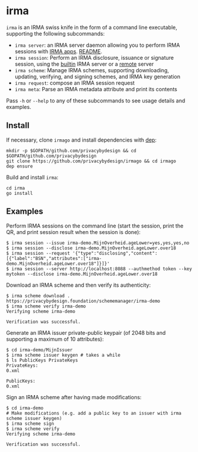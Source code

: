 # irma

`irma` is an IRMA swiss knife in the form of a command line executable, supporting the following subcommands:

* `irma server`: an IRMA server daemon allowing you to perform IRMA sessions with [IRMA apps](https://github.com/privacybydesign/irma_mobile). [README](../server/irmad).
* `irma session`: Perform an IRMA disclosure, issuance or signature session, using the [builtin](../server/irmaserver) IRMA server or a [remote](../server/irmad) server
* `irma scheme`: Manage IRMA schemes, supporting downloading, updating, verifying, and signing schemes, and IRMA key generation
* `irma request`: compose an IRMA session request
* `irma meta`: Parse an IRMA metadata attribute and print its contents

Pass `-h` or `--help` to any of these subcommands to see usage details and examples.

## Install

If necessary, clone `irmago` and install dependencies with [dep](https://github.com/golang/dep):
```
mkdir -p $GOPATH/github.com/privacybydesign && cd $GOPATH/github.com/privacybydesign
git clone https://github.com/privacybydesign/irmago && cd irmago
dep ensure
```

Build and install `irma`:
```
cd irma
go install
```

## Examples

Perform IRMA sessions on the command line (start the session, print the QR, and print session result when the session is done):
```
$ irma session --issue irma-demo.MijnOverheid.ageLower=yes,yes,yes,no
$ irma session --disclose irma-demo.MijnOverheid.ageLower.over18
$ irma session --request '{"type":"disclosing","content":[{"label":"BSN","attributes":["irma-demo.MijnOverheid.ageLower.over18"]}]}'
$ irma session --server http://localhost:8088 --authmethod token --key mytoken --disclose irma-demo.MijnOverheid.ageLower.over18
```

Download an IRMA scheme and then verify its authenticity:
```
$ irma scheme download . https://privacybydesign.foundation/schememanager/irma-demo
$ irma scheme verify irma-demo
Verifying scheme irma-demo

Verification was successful.
```

Generate an IRMA issuer private-public keypair (of 2048 bits and supporting a maximum of 10 attributes):
```
$ cd irma-demo/MijnIssuer
$ irma scheme issuer keygen # takes a while
$ ls PublicKeys PrivateKeys
PrivateKeys:
0.xml

PublicKeys:
0.xml
```

Sign an IRMA scheme after having made modifications:
```
$ cd irma-demo
# Make modifications (e.g. add a public key to an issuer with irma scheme issuer keygen)
$ irma scheme sign
$ irma scheme verify
Verifying scheme irma-demo

Verification was successful.
```
